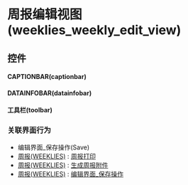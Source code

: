 # 周报编辑视图(weeklies_weekly_edit_view)  <!-- {docsify-ignore-all} -->



## 控件
#### CAPTIONBAR(captionbar)
#### DATAINFOBAR(datainfobar)
#### 工具栏(toolbar)


### 关联界面行为
  * 编辑界面_保存操作(Save)
  * [周报(WEEKLIES)](module/crm/weeklies) : [周报打印](module/crm/weeklies#界面行为)
  * [周报(WEEKLIES)](module/crm/weeklies) : [生成周报附件](module/crm/weeklies#界面行为)
  * [周报(WEEKLIES)](module/crm/weeklies) : [编辑界面_保存操作](module/crm/weeklies#界面行为)

<script>
 const { createApp } = Vue
  createApp({
    data() {
      return {

      }
    }
  }).use(ElementPlus).mount('#app')
</script>